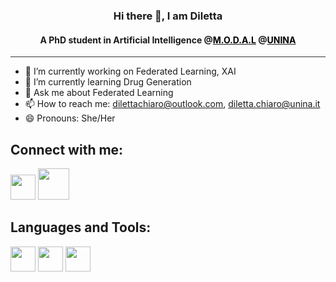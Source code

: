<div align="center">

### Hi there 👋, I am Diletta

#### A PhD student in Artificial Intelligence @[<span style="color: black;">M.O.D.A.L</span>](https://www.labdma.unina.it) @[<span style="color: black;">UNINA</span>](https://www.unina.it/)

<!--
**dilettachiaro/dilettachiaro** is a ✨ _special_ ✨ repository because its `README.md` (this file) appears on your GitHub profile.
-->

<hr style="height:1px; border:none; color:#333; background-color:#333;">

</div>

- 🔭 I’m currently working on Federated Learning, XAI
- 🌱 I’m currently learning Drug Generation
- 💬 Ask me about Federated Learning
- 📫 How to reach me: dilettachiaro@outlook.com, diletta.chiaro@unina.it
- 😄 Pronouns: She/Her





## Connect with me:

<!--
Future adjs: imgs taken from:
- imgur.com
- icon-icons.com
-->

[<img src="https://i.imgur.com/OQUXwNp.jpeg" width="40">](https://www.linkedin.com/in/dilettachiaro/)
[<img src="https://i.imgur.com/J6LeoUb.png" width="50">](https://github.com/dilettachiaro)


## Languages and Tools:
[<img src="https://i.imgur.com/qPuU4nS.jpeg" width="40">](https://www.python.org)
[<img src="https://cdn.icon-icons.com/icons2/2699/PNG/512/tensorflow_logo_icon_168671.png" width="40">](https://www.tensorflow.org)
[<img src="https://cdn.icon-icons.com/icons2/2699/PNG/512/pytorch_logo_icon_170820.png" width="40">](https://pytorch.org)
